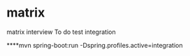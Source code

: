 # matrix
matrix interview
To do test integration 

****mvn spring-boot:run -Dspring.profiles.active=integration

